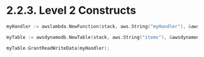 # 2.2.3. Level 2 Constructs


```go
myHandler := awslambda.NewFunction(stack, aws.String("myHandler"), &awslambda.FunctionProps{})

myTable := awsdynamodb.NewTable(stack, aws.String("items"), &awsdynamodb.TableProps{})

myTable.GrantReadWriteData(myHandler);

```
